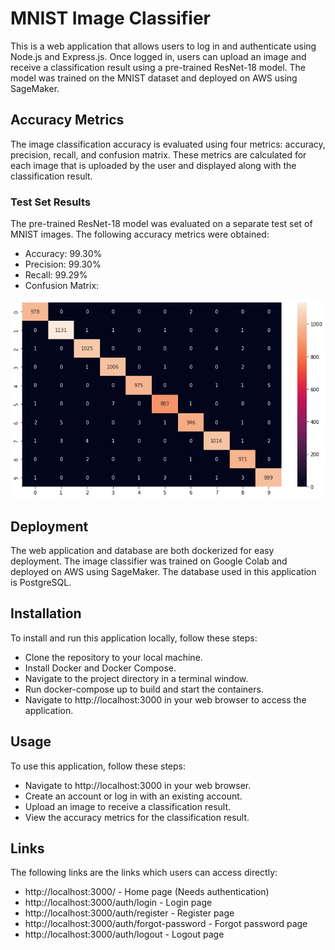 # MNIST Image Classifier
This is a web application that allows users to log in and authenticate using Node.js and Express.js. Once logged in, users can upload an image and receive a classification result using a pre-trained ResNet-18 model. The model was trained on the MNIST dataset and deployed on AWS using SageMaker.

## Accuracy Metrics
The image classification accuracy is evaluated using four metrics: accuracy, precision, recall, and confusion matrix. These metrics are calculated for each image that is uploaded by the user and displayed along with the classification result.

### Test Set Results
The pre-trained ResNet-18 model was evaluated on a separate test set of MNIST images. The following accuracy metrics were obtained:

- Accuracy: 99.30%
- Precision: 99.30%
- Recall: 99.29%
- Confusion Matrix:

![alt text](https://github.com/marko2806/MNIST-classifier-web-service/blob/main/classifier/confusion_matrix.jpg?raw=true)


## Deployment
The web application and database are both dockerized for easy deployment. The image classifier was trained on Google Colab and deployed on AWS using SageMaker. The database used in this application is PostgreSQL.

## Installation
To install and run this application locally, follow these steps:

- Clone the repository to your local machine.
- Install Docker and Docker Compose.
- Navigate to the project directory in a terminal window.
- Run docker-compose up to build and start the containers.
- Navigate to http://localhost:3000 in your web browser to access the application.

## Usage
To use this application, follow these steps:

- Navigate to http://localhost:3000 in your web browser.
- Create an account or log in with an existing account.
- Upload an image to receive a classification result.
- View the accuracy metrics for the classification result.

## Links

The following links are the links which users can access directly:

- http://localhost:3000/ - Home page (Needs authentication)
- http://localhost:3000/auth/login - Login page
- http://localhost:3000/auth/register - Register page
- http://localhost:3000/auth/forgot-password - Forgot password page
- http://localhost:3000/auth/logout - Logout page

